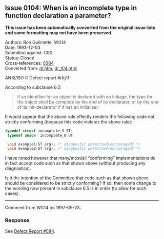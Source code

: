 ## Issue 0104: When is an incomplete type in function declaration a parameter?

**This issue has been automatically converted from the original issue lists and some formatting may not have been preserved.**

Authors: Ron Guilmette, WG14  
Date: 1993-12-03  
Submitted against: C90  
Status: Closed  
Cross-references: [0084](../c90/issue0084.md)  
Converted from: [dr.htm](https://www.open-std.org/jtc1/sc22/wg14/www/docs/dr.htm), [dr_104.html](https://www.open-std.org/jtc1/sc22/wg14/www/docs/dr_104.html)

ANSI/ISO C Defect report #rfg11:

According to subclause 6.5:

> If an identifier for an object is declared with no linkage, the type for the
> object shall be complete by the end of its declarator, or by the end of its
> init-declarator if it has an initializer.

It would appear that the above rule effectly renders the following code not
strictly conforming (because this code violates the above rule):

```c
typedef struct incomplete_S ST;
 typedef union  incomplete_U UT;

 void example1(ST arg); /* diagnostic permitted/encouraged? */
 void example2(UT arg); /* diagnostic permitted/encouraged? */
```

I have noted however that many/most/all “conforming” implementations do in fact
accept code such as that shown above (without producing any diagnostics).

Is it the intention of the Committee that code such as that shown above should
be considered to be strictly conforming? If so, then some change to the wording
now present in subclause 6.5 is in order (to allow for such cases).

---

Comment from WG14 on 1997-09-23:

### Response

See [Defect Report #084](../c90/issue0084.md).
